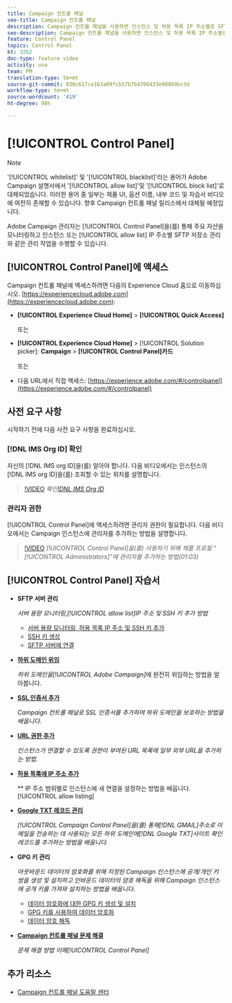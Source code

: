 ```yaml
---
title: Campaign 컨트롤 패널
seo-title: Campaign 컨트롤 패널
description: Campaign 컨트롤 패널을 사용하면 인스턴스 및 허용 목록 IP 주소별로 SFTP 저장소를 모니터링하고 관리할 수 있습니다.
seo-description: Campaign 컨트롤 패널을 사용하면 인스턴스 및 허용 목록 IP 주소별로 SFTP 저장소를 모니터링하고 관리할 수 있습니다.
feature: Control Panel
topics: Control Panel
kt: 3262
doc-type: feature video
activity: use
team: PM
translation-type: tm+mt
source-git-commit: 838c617ca163a09fcb57b7b4706433e98869bc3d
workflow-type: tm+mt
source-wordcount: '419'
ht-degree: 98%

---
```



# [!UICONTROL Control Panel]

>[!NOTE]
>
>&#39;[!UICONTROL whitelist]&#39; 및 &#39;[!UICONTROL blacklist]&#39;라는 용어가 Adobe Campaign 설명서에서 &#39;[!UICONTROL allow list]&#39;및 &#39;[!UICONTROL block list]&#39;로 대체되었습니다.
>이러한 용어 중 일부는 제품 UI, 옵션 이름, 내부 코드 및 자습서 비디오에 여전히 존재할 수 있습니다. 향후 Campaign 컨트롤 패널 릴리스에서 대체될 예정입니다.

Adobe Campaign 관리자는 [!UICONTROL Control Panel]을(를) 통해 주요 자산을 모니터링하고 인스턴스 또는 [!UICONTROL allow list] IP 주소별 SFTP 저장소 관리와 같은 관리 작업을 수행할 수 있습니다.

## [!UICONTROL Control Panel]에 액세스 

Campaign 컨트롤 패널에 액세스하려면 다음의 Experience Cloud 홈으로 이동하십시오. [https://experiencecloud.adobe.com](https://experiencecloud.adobe.com):

* **[!UICONTROL Experience Cloud Home]** > **[!UICONTROL Quick Access]**

   또는
* **[!UICONTROL Experience Cloud Home]**  > [!UICONTROL Solution picker]: **Campaign** > **[!UICONTROL Control Panel]카드**

   또는

* 다음 URL에서 직접 액세스: [https://experience.adobe.com/#/controlpanel](https://experience.adobe.com/#/controlpanel)

## 사전 요구 사항

시작하기 전에 다음 사전 요구 사항을 완료하십시오.

### [!DNL IMS Org ID] 확인 

자신의 [!DNL IMS org ID]을(를) 알아야 합니다. 다음 비디오에서는 인스턴스의 [!DNL IMS org ID]을(를) 조회할 수 있는 위치를 설명합니다.

>[!VIDEO](https://video.tv.adobe.com/v/27183?quality=12)
*확인[!DNL IMS Org ID](00:26)*

### 관리자 권한

[!UICONTROL Control Panel]에 액세스하려면 관리자 권한이 필요합니다.
다음 비디오에서는 Campaign 인스턴스에 관리자를 추가하는 방법을 설명합니다.

>[!VIDEO](https://video.tv.adobe.com/v/27147?quality=12)
*[!UICONTROL Control Panel]을(를) 사용하기 위해 제품 프로필 &quot;[!UICONTROL Administrators]&quot;에 관리자를 추가하는 방법(01:03)*

## [!UICONTROL Control Panel] 자습서

* **SFTP 서버 관리**

   *서버 용량 모니터링,[!UICONTROL allow list]IP 주소 및 SSH 키 추가 방법*

   * [서버 용량 모니터링, 허용 목록 IP 주소 및 SSH 키 추가](/help/monitoring-campaign-classic/control-panel/monitoring-server-capacity-allow-listing-adding-ssh-key.md)
   * [SSH 키 생성](/help/monitoring-campaign-classic/control-panel/generate-ssh-key.md)
   * [SFTP 서버에 연결](/help/monitoring-campaign-classic/control-panel/connect-to-sftp-server.md)

* **[하위 도메인 위임](/help/monitoring-campaign-classic/control-panel/subdomain-delegation.md)**

   *하위 도메인을[!UICONTROL Adobe Campaign]*&#x200B;에 완전히 위임하는 방법을 알아봅니다.

* **[SSL 인증서 추가](/help/monitoring-campaign-classic/control-panel/adding-ssl-certificates.md)**

   *Campaign 컨트롤 패널로 SSL 인증서를 추가하여 하위 도메인을 보호하는 방법을 배웁니다.*

* **[URL 권한 추가](/help/monitoring-campaign-classic/control-panel/adding-url-permissions.md)**

   *인스턴스가 연결할 수 있도록 권한이 부여된 URL 목록에 일부 외부 URL을 추가하는 방법.*

* **[허용 목록에 IP 주소 추가](/help/monitoring-campaign-classic/control-panel/ip-allow-listing.md)**

   ** IP 주소 범위별로 인스턴스에 새 연결을 설정하는 방법을 배웁니다.[!UICONTROL allow listing]

* **[Google TXT 레코드 관리](/help/monitoring-campaign-classic/control-panel/google-txt-record-management.md)**

   *[!UICONTROL Campaign Control Panel]을(를) 통해[!DNL GMAIL]주소로 이메일을 전송하는 데 사용되는 모든 하위 도메인에[!DNL Google TXT]사이트 확인 레코드를 추가하는 방법을 배웁니다.*

* **GPG 키 관리**

   *아웃바운드 데이터의 암호화를 위해 지정된 Campaign 인스턴스에 공개/개인 키 쌍을 생성 및 설치하고 인바운드 데이터의 암호 해독을 위해 Campaign 인스턴스에 공개 키를 가져와 설치하는 방법을 배웁니다.*

   * [데이터 암호화에 대한 GPG 키 생성 및 설치](./gpg-key-management/generating-and-installing-gpg-keys-for-data-encryption.md)
   * [GPG 키를 사용하여 데이터 암호화](./gpg-key-management/using-a-gpg-key-to-encrypt-data.md)
   * [데이터 암호 해독](./gpg-key-management/decrypting-data.md)

* **[Campaign 컨트롤 패널 문제 해결](/help/monitoring-campaign-classic/control-panel/trouble-shooting.md)**

   *문제 해결 방법 이해[!UICONTROL Control Panel]*

## 추가 리소스

* [Campaign 컨트롤 패널 도움말 센터](https://docs.adobe.com/content/help/ko-KR/control-panel/using/control-panel-home.html)
